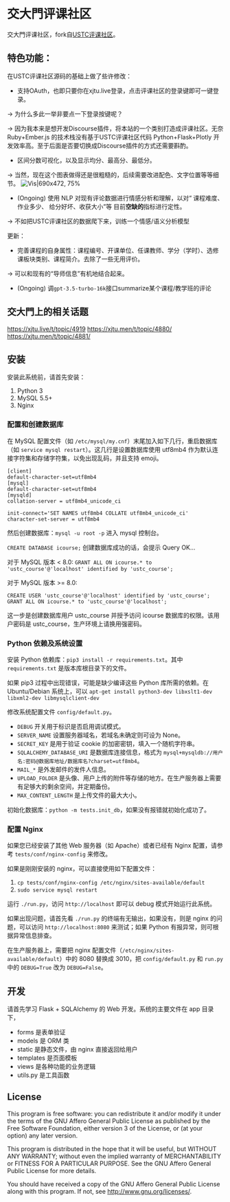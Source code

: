 # 交大門评课社区

交大門评课社区，fork自[USTC评课社区](https://github.com/USTC-iCourse/ustc-course)。

## 特色功能：
在USTC评课社区源码的基础上做了些许修改：
* 支持OAuth，也即只要你在xjtu.live登录，点击评课社区的登录键即可一键登录。
  
-> 为什么多此一举非要点一下登录按键呢？
  
-> 因为我本来是想开发Discourse插件，将本站的一个类别打造成评课社区。无奈 Ruby+Ember.js 的技术栈没有基于USTC评课社区代码 Python+Flask+Plotly 开发效率高。至于后面是否要切换成Discourse插件的方式还需要斟酌。

* 区间分数可视化，以及显示均分、最高分、最低分。
  
-> 当然，现在这个图表做得还是很粗糙的，后续需要改进配色、文字位置等等细节。
![Vis|690x472, 75%](https://xjtu.live/uploads/default/original/2X/4/4976829c6e9b1ad583c4f934b936c44c043a34dd.webp)

* (Ongoing) 使用 NLP 对现有评论数据进行情感分析和理解，以对“ 课程难度、作业多少、 给分好坏、收获大小”等 目前**空缺的**指标进行定性。
  
-> 不如把USTC评课社区的数据爬下来，训练一个情感/语义分析模型

更新：

* 完善课程的自身属性：课程编号、开课单位、任课教师、学分（学时）、选修课板块类别、课程简介。去除了一些无用评价。

-> 可以和现有的“导师信息”有机地结合起来。

* (Ongoing) 调`gpt-3.5-turbo-16k`接口summarize某个课程/教学班的评论
  
## 交大門上的相关话题
https://xjtu.live/t/topic/4919
https://xjtu.men/t/topic/4880/
https://xjtu.men/t/topic/4881/

## 安装

安装此系统前，请首先安装：

1. Python 3
2. MySQL 5.5+
3. Nginx


### 配置和创建数据库

在 MySQL 配置文件（如 ```/etc/mysql/my.cnf```）末尾加入如下几行，重启数据库（如 ```service mysql restart```）。这几行是设置数据库使用
utf8mb4 作为默认连接字符集和存储字符集，以免出现乱码，并且支持 emoji。

```
[client]
default-character-set=utf8mb4
[mysql]
default-character-set=utf8mb4
[mysqld]
collation-server = utf8mb4_unicode_ci

init-connect='SET NAMES utf8mb4 COLLATE utf8mb4_unicode_ci'
character-set-server = utf8mb4
```

然后创建数据库：```mysql -u root -p``` 进入 mysql 控制台。

```CREATE DATABASE icourse;```
创建数据库成功的话，会提示 Query OK...

对于 MySQL 版本 < 8.0:
```GRANT ALL ON icourse.* to 'ustc_course'@'localhost' identified by 'ustc_course';```

对于 MySQL 版本 >= 8.0:

```
CREATE USER 'ustc_course'@'localhost' identified by 'ustc_course';
GRANT ALL ON icourse.* to 'ustc_course'@'localhost';
```

这一步是创建数据库用户 ustc_course 并授予访问 icourse 数据库的权限。该用户密码是 ustc_course，生产环境上请换用强密码。

### Python 依赖及系统设置

安装 Python 依赖库：```pip3 install -r requirements.txt```。其中 ```requirements.txt``` 是版本库根目录下的文件。

如果 pip3 过程中出现错误，可能是缺少编译这些 Python 库所需的依赖。在 Ubuntu/Debian
系统上，可以 ```apt-get install python3-dev libxslt1-dev libxml2-dev libmysqlclient-dev```

修改系统配置文件 ```config/default.py```。

* ```DEBUG``` 开关用于标识是否启用调试模式。
* ```SERVER_NAME``` 设置服务器域名，若域名未确定则可设为 None。
* ```SECRET_KEY``` 是用于验证 cookie 的加密密钥，填入一个随机字符串。
* ```SQLALCHEMY_DATABASE_URI```
  是数据库连接信息，格式为 ```mysql+mysqldb://用户名:密码@数据库地址/数据库名?charset=utf8mb4```。
* ```MAIL_*``` 是外发邮件的发件人信息。
* ```UPLOAD_FOLDER``` 是头像、用户上传的附件等存储的地方。在生产服务器上需要有足够大的剩余空间，并定期备份。
* ```MAX_CONTENT_LENGTH``` 是上传文件的最大大小。

初始化数据库：```python -m tests.init_db```，如果没有报错就初始化成功了。

### 配置 Nginx

如果您已经安装了其他 Web 服务器（如 Apache）或者已经有 Nginx 配置，请参考 ```tests/conf/nginx-config``` 来修改。

如果是刚刚安装的 nginx，可以直接使用如下配置文件：

1. ```cp tests/conf/nginx-config /etc/nginx/sites-available/default```
2. ```sudo service mysql restart```

运行 ```./run.py```，访问 ```http://localhost``` 即可以 debug 模式开始运行此系统。

如果出现问题，请首先看 ```./run.py``` 的终端有无输出，如果没有，则是 nginx 的问题，可以访问 ```http://localhost:8080```
来测试；如果 Python 有报异常，则可根据异常信息排查。

在生产服务器上，需要把 nginx 配置文件（```/etc/nginx/sites-available/default```）中的 8080 替换成
3010，把 ```config/default.py``` 和 ```run.py``` 中的 ```DEBUG=True``` 改为 ```DEBUG=False```。

## 开发

请首先学习 Flask + SQLAlchemy 的 Web 开发。系统的主要文件在 app 目录下，

* forms 是表单验证
* models 是 ORM 类
* static 是静态文件，由 nginx 直接返回给用户
* templates 是页面模板
* views 是各种功能的业务逻辑
* utils.py 是工具函数

## License

This program is free software: you can redistribute it and/or modify
it under the terms of the GNU Affero General Public License as published by
the Free Software Foundation, either version 3 of the License, or
(at your option) any later version.

This program is distributed in the hope that it will be useful,
but WITHOUT ANY WARRANTY; without even the implied warranty of
MERCHANTABILITY or FITNESS FOR A PARTICULAR PURPOSE. See the
GNU Affero General Public License for more details.

You should have received a copy of the GNU Affero General Public License
along with this program. If not, see <http://www.gnu.org/licenses/>.

